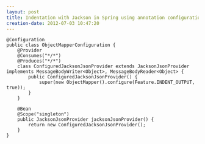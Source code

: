 ```yaml
---
layout: post
title: Indentation with Jackson in Spring using annotation configuration
creation-date: 2012-07-03 10:47:20
---
```


    @Configuration
    public class ObjectMapperConfiguration {
        @Provider
        @Consumes("*/*")
        @Produces("*/*")
        class ConfiguredJacksonJsonProvider extends JacksonJsonProvider implements MessageBodyWriter<Object>, MessageBodyReader<Object> {
            public ConfiguredJacksonJsonProvider() {
                super(new ObjectMapper().configure(Feature.INDENT_OUTPUT, true));
            }
        }

        @Bean
        @Scope("singleton")
        public JacksonJsonProvider jacksonJsonProvider() {
            return new ConfiguredJacksonJsonProvider();
        }
    }

